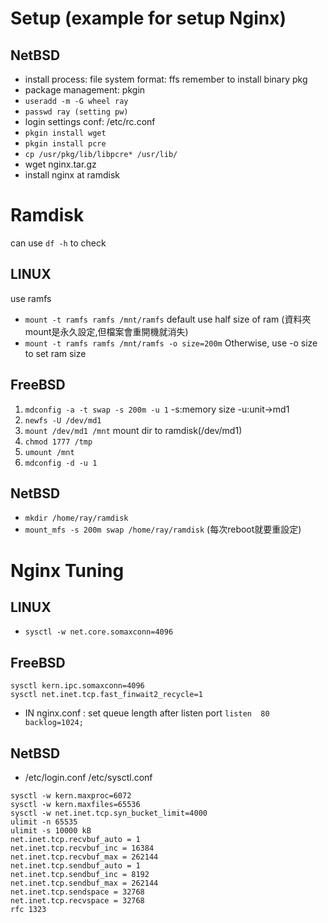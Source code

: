 # Setup (example for setup Nginx)

## NetBSD
* install process:  file system format: ffs  remember to install binary pkg
* package management: pkgin
* `useradd -m -G wheel ray`
* `passwd ray (setting pw)`
* login settings conf: /etc/rc.conf
* `pkgin install wget`
* `pkgin install pcre`
* `cp /usr/pkg/lib/libpcre* /usr/lib/`
* wget nginx.tar.gz
* install nginx at ramdisk

# Ramdisk
can use `df -h` to check
## LINUX

use ramfs

* `mount -t ramfs ramfs /mnt/ramfs`   default use half size of ram   (資料夾mount是永久設定,但檔案會重開機就消失)
* `mount -t ramfs ramfs /mnt/ramfs -o size=200m`  Otherwise, use -o size to set ram size


## FreeBSD

1. `mdconfig -a -t swap -s 200m -u 1`   -s:memory size  -u:unit->md1  
2. `newfs -U /dev/md1`
3. `mount /dev/md1 /mnt`   mount dir to ramdisk(/dev/md1)
4. `chmod 1777 /tmp`
5. `umount /mnt`
6. `mdconfig -d -u 1`

## NetBSD

* `mkdir /home/ray/ramdisk`
* `mount_mfs -s 200m swap /home/ray/ramdisk` (每次reboot就要重設定)

# Nginx Tuning

## LINUX
* `sysctl -w net.core.somaxconn=4096`

## FreeBSD
```
sysctl kern.ipc.somaxconn=4096
sysctl net.inet.tcp.fast_finwait2_recycle=1
```
* IN nginx.conf : set queue length after listen port   `listen  80  backlog=1024;`

## NetBSD
* /etc/login.conf  /etc/sysctl.conf
```
sysctl -w kern.maxproc=6072
sysctl -w kern.maxfiles=65536
sysctl -w net.inet.tcp.syn_bucket_limit=4000
ulimit -n 65535
ulimit -s 10000 kB
net.inet.tcp.recvbuf_auto = 1
net.inet.tcp.recvbuf_inc = 16384
net.inet.tcp.recvbuf_max = 262144
net.inet.tcp.sendbuf_auto = 1
net.inet.tcp.sendbuf_inc = 8192
net.inet.tcp.sendbuf_max = 262144
net.inet.tcp.sendspace = 32768
net.inet.tcp.recvspace = 32768
rfc 1323
```
